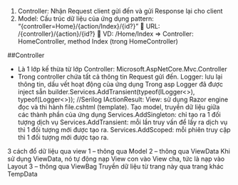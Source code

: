 1. Controller: Nhận Request client gửi đến và gửi Response lại cho client
2. Model: Cấu trúc dữ liệu của ứng dụng
   pattern: “{controller=Home}/{action/Index}/{id?}”
    URL: /{controller}/{action}/{id?}
    VD: /Home/Index => Controller: HomeController, method Index (trong HomeController)

##Controller

- Là 1 lớp kế thừa từ lớp Controller: Microsoft.AspNetCore.Mvc.Controller
- Trong controller chứa tất cả thông tin Request gửi đến.
  Logger: lưu lại thông tin, dấu vết hoạt động của ứng dụng
  Trong asp Logger đã được inject sẵn
  builder.Services.AddTransient(typeof(ILogger<>), typeof(Logger<>)); //Serilog
  IActionResult: View: sử dụng Razor engine đọc và thi hành file.cshtml (template).
  Tạo model, truyền dữ liệu giữa các thành phần của ứng dụng
  Services.AddSingleton: chỉ tạo ra 1 đối tượng dịch vụ
  Services.AddTransient: mỗi lần truy vấn để lấy ra dịch vụ thì 1 đối tượng mới được tạo ra.
  Services.AddScoped: mỗi phiên truy cập thì 1 đối tượng mới được tạo ra.

3 cách đổ dữ liệu qua view
1 – thông qua Model
2 – thông qua ViewData
Khi sử dụng ViewData, nó tự động nạp View con vào View cha, tức là nạp vào Layout
3 – thông qua ViewBag
Truyền dữ liệu từ trang này qua trang khác
TempData
